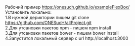 Рабочий пример https://onesuch.github.io/exampleFlexBox/<br>
Установить локально:<br>
1.В нужной дериктории пишем git clone https://github.com/ONESucH/allProject.git<br>
2.Для утсановки пакетов npm -  пишем npm install<br>
3.Для утсановки пакетов bower -  пишем bower install<br>
4.Запустится локальный сервер с url http://localhost:3000<br>
